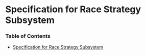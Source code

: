 # Specification for Race Strategy Subsystem  
### Table of Contents  
  * [Specification for Race Strategy Subsystem](#specification-for-race-strategy-subsystem)
  
